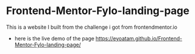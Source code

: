 # Frontend-Mentor-Fylo-landing-page
This is a website I built from the challenge i got from frontendmentor.io

* here is the live demo of the page https://eyoatam.github.io/Frontend-Mentor-Fylo-landing-page/
